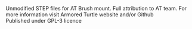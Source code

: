 Unmodified STEP files for AT Brush mount. Full attribution to AT team. For more information visit Armored Turtle website and/or Github  
Published under GPL-3 licence